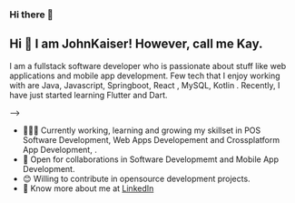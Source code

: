 ### Hi there 👋

## Hi 👋 I am JohnKaiser! However, call me Kay.  

I am a  fullstack software developer who is passionate about stuff like web applications and mobile app development. Few tech that I enjoy working with are  Java, Javascript, Springboot, React , MySQL, Kotlin . Recently, I have just started learning Flutter and Dart.

-->
- 👨🏽‍💻 Currently working, learning and growing my skillset in  POS Software Development, Web Apps Developement and Crossplatform App Development, .
- 🤝 Open for collaborations in Software Developmemt and Mobile App Development.
- 😊 Willing to contribute in opensource development projects.
- 👨 Know more about me at [LinkedIn](https://www.linkedin.com/in/john-kaiser-910692212/) 
